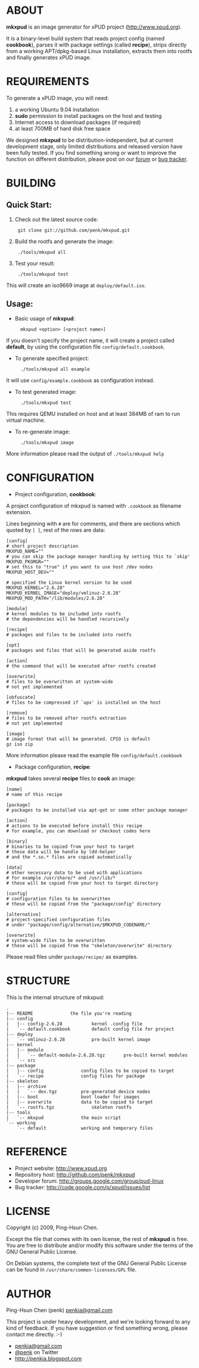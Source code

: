 ABOUT
=====

**mkxpud** is an image generator for xPUD project (<http://www.xpud.org>).

It is a binary-level build system that reads project config 
(named **cookbook**), parses it with package settings (called **recipe**), 
strips directly from a working APT/dpkg-based Linux installation, 
extracts them into rootfs and finally generates xPUD image.


REQUIREMENTS
============

To generate a xPUD image, you will need:

1. a working Ubuntu 9.04 installation 
2. **sudo** permission to install packages on the host and testing
3. Internet access to download packages (if required)
4. at least 700MB of hard disk free space

We designed **mkxpud** to be distribution-independent, but at current 
development stage, only limited distributions and released version
have been fully tested. If you find something wrong or want to improve
the function on different distribution, please 
post on our [forum](http://groups.google.com/group/pud-linux) or 
[bug tracker](http://code.google.com/p/xpud/issues/list).

BUILDING
========

Quick Start:
------------

1. Check out the latest source code:

        git clone git://github.com/penk/mkxpud.git

2. Build the rootfs and generate the image:

        ./tools/mkxpud all

3. Test your result:

        ./tools/mkxpud test

This will create an iso9669 image at `deploy/default.iso`.

Usage:
------

* Basic usage of **mkxpud**: 

        mkxpud <option> [<project name>] 

If you doesn't specify the project name, it will create a project called **default**, 
by using the configuration file `config/default.cookbook`.
	
* To generate specified project:

        ./tools/mkxpud all example
	
It will use `config/example.cookbook` as configuration instead.
	
* To test generated image:

        ./tools/mkxpud test 

This requires QEMU installed on host and at least 384MB of ram to run virtual machine.

* To re-generate image:

        ./tools/mkxpud image

More information please read the output of `./tools/mkxpud help`

CONFIGURATION
=============

* Project configuration, **cookbook**:

A project configuration of mkxpud is named with `.cookbook` as filename extension. 

Lines beginning with `#` are for comments, and there are sections 
which quoted by `[ ]`, rest of the rows are data:

	[config]
	# short project description
	MKXPUD_NAME=""
	# you can skip the package manager handling by setting this to `skip'
	MKXPUD_PKGMGR=""
	# set this to "true" if you want to use host /dev nodes
	MKXPUD_HOST_DEV=""
	
	# specified the Linux kernel version to be used
	MKXPUD_KERNEL="2.6.28"
	MKXPUD_KERNEL_IMAGE="deploy/vmlinuz-2.6.28"
	MKXPUD_MOD_PATH="/lib/modules/2.6.28"
	
	[module]
	# kernel modules to be included into rootfs
	# the dependencies will be handled recursively
	
	[recipe]
	# packages and files to be included into rootfs
	
	[opt]
	# packages and files that will be generated aside rootfs

	[action]
	# the command that will be executed after rootfs created
	
	[overwrite]
	# files to be overwritten at system-wide 
	# not yet implemented

	[obfuscate]
	# files to be compressed if `upx' is installed on the host
	
	[remove]
	# files to be removed after rootfs extraction
	# not yet implemented
	
	[image]
	# image format that will be generated. CPIO is default
	gz iso zip

More information please read the example file `config/default.cookbook`

* Package configuration, **recipe**:

**mkxpud** takes several **recipe** files to **cook** an image:

	[name]
	# name of this recipe
	
	[package]
	# packages to be installed via apt-get or some other package manager

	[action]
	# actions to be executed before install this recipe
	# for example, you can download or checkout codes here

	[binary]
	# binaries to be copied from your host to target
	# these data will be handle by ldd-helper 
	# and the *.so.* files are copied automatically 

	[data]
	# other necessary data to be used with applications
	# for example /usr/share/* and /usr/lib/*
	# these will be copied from your host to target directory

	[config]
	# configuration files to be overwritten 
	# these will be copied from the "package/config" directory

	[alternative]
	# project-specified configuration files
	# under "package/config/alternative/$MKXPUD_CODENAME/" 

	[overwrite]
	# system-wide files to be overwritten
	# these will be copied from the "skeleton/overwrite" directory
	
Please read files under `package/recipe/` as examples.

STRUCTURE
=========

This is the internal structure of mkxpud:

    .
    |-- README				the file you're reading
    |-- config
    |   |-- config-2.6.28			kernel .config file
    |   `-- default.cookbook		default config file for project
    |-- deploy
    |   `-- vmlinuz-2.6.28			pre-built kernel image
    |-- kernel
    |   |-- module
    |   |   `-- default-module-2.6.28.tgz 		pre-built kernel modules
    |   `-- src
    |-- package
    |   |-- config				config files to be copied to target
    |   `-- recipe				config files for package
    |-- skeleton	
	|   |-- archive
    |   |   `-- dev.tgz			pre-generated device nodes
    |   |-- boot				boot loader for images
    |   |-- overwrite			data to be copied to target 
	|   `-- rootfs.tgz				skeleton rootfs
    |-- tools
    |   `-- mkxpud				the main script 
    `-- working
        `-- default				working and temporary files 

REFERENCE
=========

* Project website: <http://www.xpud.org>
* Repository host: <http://github.com/penk/mkxpud>
* Developer forum: <http://groups.google.com/group/pud-linux>
* Bug tracker: <http://code.google.com/p/xpud/issues/list>

LICENSE
=======

Copyright (c) 2009, Ping-Hsun Chen.

Except the file that comes with its own license, the rest of **mkxpud** is free.
You are free to distribute and/or modify this software under the terms of
the GNU General Public License.

On Debian systems, the complete text of the GNU General Public License can
be found in `/usr/share/common-licenses/GPL` file.

AUTHOR
======

Ping-Hsun Chen (penk) <penkia@gmail.com>

This project is under heavy development, and we're looking forward 
to any kind of feedback. If you have suggestion or find something wrong, 
please contact me directly. :-)

* <penkia@gmail.com>
* [@penk](http://twitter.com/penk) on Twitter
* <http://penkia.blogspot.com>
